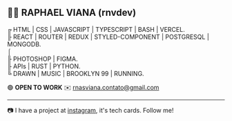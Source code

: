 👨‍🚀 RAPHAEL VIANA (rnvdev) <br>
---
╔  HTML | CSS | JAVASCRIPT | TYPESCRIPT | BASH | VERCEL.<br>
╟ REACT | ROUTER | REDUX | STYLED-COMPONENT | POSTGRESQL | MONGODB.<br>⌠   
╟ PHOTOSHOP | FIGMA.<br>
╟ APIs | RUST | PYTHON.<br>
╚ DRAWN | MUSIC | BROOKLYN 99 | RUNNING.<br>

🟢  **OPEN TO WORK**
✉️ rnasviana.contato@gmail.com

---

📷 I have a project at <a href="http://instagram.com/rnvdev>instagram">instagram</a>, it's tech cards. Follow me!
